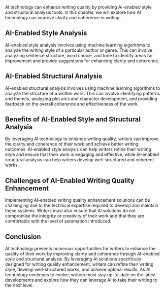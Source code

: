 
AI technology can enhance writing quality by providing AI-enabled style and structural analysis tools. In this chapter, we will explore how AI technology can improve clarity and coherence in writing.

AI-Enabled Style Analysis
-------------------------

AI-enabled style analysis involves using machine learning algorithms to analyze the writing style of a particular author or genre. This can involve analyzing sentence structure, word choice, and tone to identify areas for improvement and provide suggestions for enhancing clarity and coherence.

AI-Enabled Structural Analysis
------------------------------

AI-enabled structural analysis involves using machine learning algorithms to analyze the structure of a written work. This can involve identifying patterns and themes, analyzing plot arcs and character development, and providing feedback on the overall coherence and effectiveness of the work.

Benefits of AI-Enabled Style and Structural Analysis
----------------------------------------------------

By leveraging AI technology to enhance writing quality, writers can improve the clarity and coherence of their work and achieve better writing outcomes. AI-enabled style analysis can help writers refine their writing style and ensure that their work is engaging and effective, while AI-enabled structural analysis can help writers develop well-structured and coherent works.

Challenges of AI-Enabled Writing Quality Enhancement
----------------------------------------------------

Implementing AI-enabled writing quality enhancement solutions can be challenging due to the technical expertise required to develop and maintain these systems. Writers must also ensure that AI solutions do not compromise the integrity or creativity of their work and that they are comfortable with the level of automation introduced.

Conclusion
----------

AI technology presents numerous opportunities for writers to enhance the quality of their work by improving clarity and coherence through AI-enabled style and structural analysis. By leveraging AI solutions specifically designed for writing quality enhancement, writers can refine their writing style, develop well-structured works, and achieve optimal results. As AI technology continues to evolve, writers must stay up-to-date on the latest developments and explore how they can leverage AI to take their writing to the next level.
